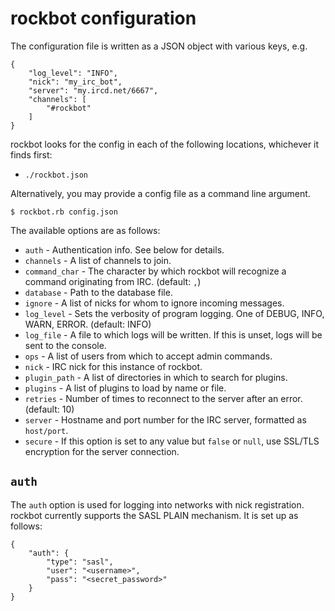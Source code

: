 rockbot configuration
=====================

The configuration file is written as a JSON object with various keys, e.g.

    {
        "log_level": "INFO",
        "nick": "my_irc_bot",
        "server": "my.ircd.net/6667",
        "channels": [
            "#rockbot"
        ]
    }

rockbot looks for the config in each of the following locations, whichever it
finds first:

- `./rockbot.json`

Alternatively, you may provide a config file as a command line argument.

    $ rockbot.rb config.json

The available options are as follows:

- `auth` - Authentication info. See below for details.
- `channels` - A list of channels to join.
- `command_char` - The character by which rockbot will recognize a command
  originating from IRC. (default: `,`)
- `database` - Path to the database file.
- `ignore` - A list of nicks for whom to ignore incoming messages.
- `log_level` - Sets the verbosity of program logging. One of DEBUG, INFO,
  WARN, ERROR. (default: INFO)
- `log_file` - A file to which logs will be written. If this is unset, logs
  will be sent to the console.
- `ops` - A list of users from which to accept admin commands.
- `nick` - IRC nick for this instance of rockbot.
- `plugin_path` - A list of directories in which to search for plugins.
- `plugins` - A list of plugins to load by name or file.
- `retries` - Number of times to reconnect to the server after an error.
  (default: 10)
- `server` - Hostname and port number for the IRC server, formatted as
  `host/port`.
- `secure` - If this option is set to any value but `false` or `null`, use
  SSL/TLS encryption for the server connection.

`auth`
------

The `auth` option is used for logging into networks with nick
registration. rockbot currently supports the SASL PLAIN mechanism. It is set up
as follows:

    {
        "auth": {
            "type": "sasl",
            "user": "<username>",
            "pass": "<secret_password>"
        }
    }
